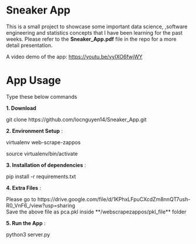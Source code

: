 # Sneaker App
This is a small project to showcase some important data science, ,software engineering and statistics concepts that I have been learning for the past weeks. Please refer to the **Sneaker_App.pdf** file in the repo for a more detail presentation.

A video demo of the app: https://youtu.be/vyIXO6fwjWY

# App Usage
Type these below commands

**1. Download**
<p>git clone https://github.com/locnguyen14/Sneaker_App.git</p>

**2. Environment Setup** : 
<p>virtualenv web-scrape-zappos</p>
<p>source virtualenv/bin/activate</p>

**3. Installation of dependencies** :
<p>pip install -r requirements.txt</p>

**4. Extra Files** :
<p>Please go to https://drive.google.com/file/d/1KPhxLFpuCXcdZm8nnQT7ush-R0_VnF6_/view?usp=sharing<br>
Save the above file as pca.pkl inside **/webscrapezappos/pkl_file** folder<p

**5. Run the App** :
<p>python3 server.py</p>
